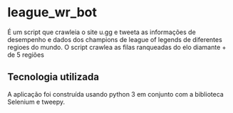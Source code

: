 # league_wr_bot
É um script que crawleia o site u.gg e tweeta as informações de desempenho e dados dos champions de league of legends de diferentes regioes do mundo. O script crawlea as filas ranqueadas do elo diamante + de 5 regiões

## Tecnologia utilizada
A aplicação foi construída usando python 3 em conjunto com a biblioteca Selenium e tweepy.













